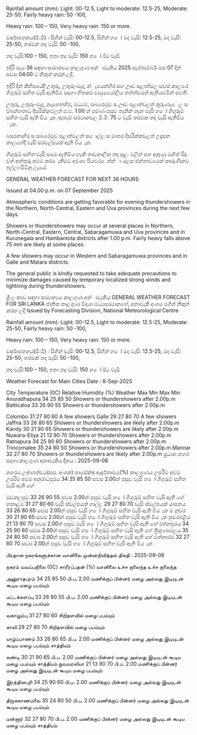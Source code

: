 Rainfall amount (mm): Light: 00-12.5, Light to moderate: 12.5-25, Moderate: 25-50, Fairly heavy rain: 50 -100,

Heavy rain: 100 – 150, Very heavy rain: 150 or more.

වර්ෂාපතනය(මි.මී) : සිහින් වැසි: 00-12.5, සිහින් හ ෝ මද වැසි: 12.5-25, මද වැසි: 25-50, තරමක් තද වැසි: 50 -100,

තද වැසි:100 – 150, ඉතා තද වැසි: 150 හ ෝ ඊට වැඩි

ඉදිරි පැය 36 සඳහා සාමාන්‍යය කාලගුණ අන්‍ාවැකිය 2025 සැප්තැම්බර් මස 07 දින්‍ සවස 04.00 ට නිකුත් කරන්‍ ලදි.

ඉදිරි දින්‍ කිහිපයේදී උතුරු, උතුරු-මැද, න්‍ැයෙන්‍හිර සහ ඌව පළාත්වල සවස් කාලයේ ගිගුරුම් සහිත වැසි ඇතිවීම සදහා හිතකර වායුයෙෝලීය තත්ත්වයන් ඇතියවමින් පවතී.

උතුරු, උතුරු-මැද, නැහෙනහිර, මධ්‍යම, සබරෙමුව ස ඌව පළාත්වලත් කුරුණෑෙල ස ම්බන්හතාට දිසරික්කවලත් ප.ව. 1.00 න් පමණ පසුව තැනින් තැන වැසි හ ෝ ගිගුරුම් සහිත වැසි ඇති විය ැක. ඇතැම් සරථානවල මි.මී. 75 ට වැඩි තරමක තද වැසි ඇතිවිය ැක.

බසරනාහිර ස සබරෙමුව පළාත්වලත් ස ොල්ල ස මාතර දිසරික්කවලත් උදෑසන කාලහේදී වැසි සරවල්පයක් ඇති විය ැක.

ගිගුරුම් සහිත වැසි සමෙ ඇතිවිය හැකි තාවකාලික තද සුළං වලින් සහ අකුණු මඟින් සිදු වන්‍ අන්‍තුරු අවම කර ෙැනීමට අවශ්‍ය පියවර ෙන්න්‍ා යලස ජන්‍තාවයෙන් කාරුණිකව ඉල්ලා සිටිනු ලැයේ.

GENERAL WEATHER FORECAST FOR NEXT 36 HOURS

Issued at 04.00 p.m. on 07 September 2025

Atmospheric conditions are getting favorable for evening thundershowers in the Northern, North-Central, Eastern and Uva provinces during the next few days.

Showers or thundershowers may occur at several places in Northern, North-Central, Eastern, Central, Sabaragamuwa and Uva provinces and in Kurunegala and Hambantota districts after 1.00 p.m. Fairly heavy falls above 75 mm are likely at some places.

A few showers may occur in Western and Sabaragamuwa provinces and in Galle and Matara districts.

The general public is kindly requested to take adequate precautions to minimize damages caused by temporary localized strong winds and lightning during thundershowers.

ශ්‍රී ලංකාව සඳහා සාමාන්‍යය කාලගුණ අන්‍ාවැකිය GENERAL WEATHER FORECAST FOR SRI LANKA ජාතික කාලගුණ විදයා මධ්‍යසරථානහේ, අනාවැකි අංශය මගින් නිකුත් කරන ලදි Issued by Forecasting Division, National Meteorological Centre

Rainfall amount (mm): Light: 00-12.5, Light to moderate: 12.5-25, Moderate: 25-50, Fairly heavy rain: 50 -100,

Heavy rain: 100 – 150, Very heavy rain: 150 or more.

වර්ෂාපතනය(මි.මී) : සිහින් වැසි: 00-12.5, සිහින් හ ෝ මද වැසි: 12.5-25, මද වැසි: 25-50, තරමක් තද වැසි: 50 -100,

තද වැසි:100 – 150, ඉතා තද වැසි: 150 හ ෝ ඊට වැඩි

Weather Forecast for Main Cities Date : 8-Sep-2025

City Temperature (0C) Relative Humidity (%) Weather Max Min Max Min Anuradhapura 34 25 85 50 Showers or thundershowers after 2.00p.m Batticaloa 33 26 90 55 Showers or thundershowers after 2.00p.m

Colombo 31 27 80 60 A few showers Galle 29 27 80 70 A few showers Jaffna 33 26 80 65 Showers or thundershowers are likely after 2.00p.m Kandy 30 21 90 65 Showers or thundershowers are likely after 2.00p.m Nuwara-Eliya 21 13 90 70 Showers or thundershowers after 2.00p.m Ratnapura 34 25 90 60 Showers or thundershowers after 2.00p.m Trincomalee 35 24 80 50 Showers or thundershowers after 2.00p.m Mannar 32 27 80 70 Showers or thundershowers are likely after 2.00p.m ප්‍රධාන නගර සදහා කාලගුණ අනාවැකිය දිනය : 2025-09-08

නගරය උෂ්ණත්වය(සස. අංශක) සාසේක්ෂ ආර්ද්‍රතාවය(%) කාලගුණය උපරිම අවම උපරිම අවම අනුරාධපුරය 34 25 85 50 සවස 2.00න් පසුව වැසි හ ෝ ගිගුරුම් සහිත වැසි ඇති හේ

මඩකලපුව 33 26 90 55 සවස 2.00න් පසුව වැසි හ ෝ ගිගුරුම් සහිත වැසි ඇති හේ හකාළඹ 31 27 80 60 වැසි ස්වල්පයක් ගාල්ල 29 27 80 70 වැසි ස්වල්පයක් යාපනය 33 26 80 65 සවස 2.00න් පසුව වැසි හ ෝ ගිගුරුම් සහිත වැසි ඇති විය ැක ම නුවර 30 21 90 65 සවස 2.00න් පසුව වැසි හ ෝ ගිගුරුම් සහිත වැසි ඇති විය ැක නුවරඑළිය 21 13 90 70 සවස 2.00න් පසුව වැසි හ ෝ ගිගුරුම් සහිත වැසි ඇති හේ රත්නපුරය 34 25 90 60 සවස 2.00න් පසුව වැසි හ ෝ ගිගුරුම් සහිත වැසි ඇති හේ ත්‍රිකුණාමලය 35 24 80 50 සවස 2.00න් පසුව වැසි හ ෝ ගිගුරුම් සහිත වැසි ඇති හේ මන්නාරම 32 27 80 70 සවස 2.00න් පසුව වැසි හ ෝ ගිගුරුම් සහිත වැසි ඇති විය ැක

பிரதான நகரங்களுக்கான வானிலை முன்னறிவித்தல் திகதி : 2025-09-08

நகரம் வவப்பநிலை (0C) சாரீரப்பதன் (%) வானிலை உச்ச குலைந்த உச்ச குலைந்த

அனுராதபுரம் 34 25 85 50 பி.ப. 2.00 மணிக்குப் பின்னர் மழை அல்லது இடியுடன் கூடிய மழை பபய்யும்

மட்டக்களப்பு 33 26 90 55 பி.ப. 2.00 மணிக்குப் பின்னர் மழை அல்லது இடியுடன் கூடிய மழை பபய்யும்

வகாழும்பு 31 27 80 60 சிறிதளவில் மழை பபய்யும்

காலி 29 27 80 70 சிறிதளவில் மழை பபய்யும்

யாழ்ப்பாணம் 33 26 80 65 பி.ப. 2.00 மணிக்குப் பின்னர் மழை அல்லது இடியுடன் கூடிய மழை பபய்யும் சாத்தியம்

கண்டி 30 21 90 65 பி.ப. 2.00 மணிக்குப் பின்னர் மழை அல்லது இடியுடன் கூடிய மழை பபய்யும் சாத்தியம் நுவவரலியா 21 13 90 70 பி.ப. 2.00 மணிக்குப் பின்னர் மழை அல்லது இடியுடன் கூடிய மழை பபய்யும்

இரத்தினபுரி 34 25 90 60 பி.ப. 2.00 மணிக்குப் பின்னர் மழை அல்லது இடியுடன் கூடிய மழை பபய்யும்

திருககாணமலை 35 24 80 50 பி.ப. 2.00 மணிக்குப் பின்னர் மழை அல்லது இடியுடன் கூடிய மழை பபய்யும்

மன்னார் 32 27 80 70 பி.ப. 2.00 மணிக்குப் பின்னர் மழை அல்லது இடியுடன் கூடிய மழை பபய்யும் சாத்தியம்